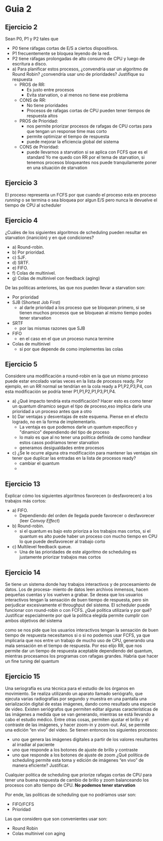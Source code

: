 # Guia 2 
## Ejercicio 2 
Sean P0, P1 y P2 tales que
- P0 tiene ráfagas cortas de E/S a ciertos dispositivos.
- P1 frecuentemente se bloquea leyendo de la red.
- P2 tiene ráfagas prolongadas de alto consumo de CPU y luego de escritura a disco.
- a) Para planificar estos procesos, ¿convendría usar un algoritmo de Round Robin? ¿convendría
    usar uno de prioridades? Justifique su respuesta
    - PROS de RR: 
        - Es justo entre procesos
        - Evita starvation, o al menos no tiene ese problema 
    - CONS de RR:
        - No tiene prioridades
        - Procesos de rafagas cortas de CPU pueden tener tiempos de respuesta altos 
    - PROS de Prioridad: 
        - nos permite priorizar procesos de rafagas de CPU cortas para que tengan un response time mas corto
        - permite optimizar el tiempo de respuesta 
        - puede mejorar la eficiencia global del sistema 
    - CONS de Prioridad:
        - puede llevarnos a starvation si se aplica con FCFS que es el standard 
    Yo me quedo con RR por el tema de starvation, si tenemos procesos bloqueantes nos puede tranquilamente poner en una situación de starvation 
## Ejercicio 3 
El proceso representa un FCFS por que cuando el proceso esta en proceso *running* o se termina o sea bloquea por algun E/S
pero nunca le devuelve el tiempo de CPU al scheduler
## Ejercicio 4 
¿Cuáles de los siguientes algoritmos de scheduling pueden resultar en starvation (inanición) y en
qué condiciones?
- a) Round-robin.
- b) Por prioridad.
- c) SJF.
- d) SRTF.
- e) FIFO.
- f) Colas de multinivel.
- g) Colas de multinivel con feedback (aging)

De las politicas anteriores, las que nos pueden llevar a starvation son:
- Por prioridad
- SJB (Shortest Job First)
    - al darle prioridad a los proceso que se bloquean primero, si se tienen muchos procesos que se bloquean al mismo tiempo podes tener starvation 
- SRTF 
    - por las mismas razones que SJB 
- FIFO 
    - en el caso en el que un proceso nunca termine 
- Colas de multinivel
    -  si por que depende de como implementes las colas 
## Ejercicio 5 
Considere una modificación a round-robin en la que un mismo proceso puede estar encolado varias
veces en la lista de procesos ready. Por ejemplo, en un RR normal se tendrían en la cola ready a
P1,P2,P3,P4, con esta modificación se podría tener P1,P1,P2,P1,P3,P1,P4.

- a) ¿Qué impacto tendría esta modificación?
    Hacer esto es como tener un quantum dinamico segun el tipo de proceso,eso implica darle una prioridad 
    a un proceso antes que a otro 
- b) Dar ventajas y desventajas de este esquema. Piense en el efecto logrado, no en la forma de
implementarlo.
    - La ventaja es que podemos darle un quantum especifico y "dinamico" dependiendo del tipo de proceso
    - lo malo es que al no tener una politica definida de como handlear estos casos podriamos tener starvation
    - generamos desigualdades entre procesos  
- c) ¿Se le ocurre alguna otra modificación para mantener las ventajas sin tener que duplicar las
entradas en la lista de procesos ready?
    - cambiar el quantum
    - 

## Ejercicio 13
Explicar cómo los siguientes algoritmos favorecen (o desfavorecen) a los trabajos más cortos:
- a) FIFO.
    - Dependiendo del orden de llegada puede favorecer o desfavorecer (leer *Convoy Effect*)
- b) Round-robin.
    - si el quantum es bajo esto prioriza a los trabajos mas cortos, si el quantum es alto puede haber un proceso 
    con mucho tiempo en CPU lo que puede desfavorecer al trabajo corto
- c) Multilevel feedback queue.
    - Una de las prioridades de este algoritmo de scheduling es justamente priorizar trabajos mas cortos 

## Ejercicio 14
Se tiene un sistema donde hay trabajos interactivos y de procesamiento de datos. Los de procesa-
miento de datos leen archivos inmensos, hacen pequeñas cuentas y los vuelven a grabar.
Se desea que los usuarios interactivos tengan la sensación de buen tiempo de respuesta, pero sin
perjudicar excesivamente el throughput del sistema.
El scheduler puede funcionar con round-robin o con FCFS. ¿Qué política utilizaría y por qué?
Justificar especialmente por qué la política elegida permite cumplir con ambos objetivos del sistema

como se nos pide que los usuarios interactivos tengan la sensación de buen tiempo de respuesta necesitamos si o si 
no podemos usar FCFS, ya que implicaria que nos entre un trabajo de mucho uso de CPU, generando una mala sensación en el tiempo de respuesta. Por eso elijo RR, que nos permite dar un tiempo de respuesta aceptable dependiendo del quantum, mientras procesamos los programas con rafagas grandes. Habria que hacer un fine tuning del quantum 
## Ejercicio 15 
Una seriografía es una técnica para el estudio de los órganos en movimiento. Se realiza utilizando
un aparato llamado seriógrafo, que ejecuta varias radiografías por segundo y muestra en una pantalla
una serialización digital de estas imágenes, dando como resultado una especie de video.
Existen seriógrafos que permiten editar algunas características de las imágenes a medida que se
van generando, mientras se está llevando a cabo el estudio médico. Entre otras cosas, permiten ajustar
el brillo y el contraste de las imágenes, y hacer zoom-in y zoom-out. Así, se permite una edición “en
vivo” del video.
Se tienen entonces los siguientes procesos:
- uno que genera las imágenes digitales a partir de los valores resultantes al irradiar al paciente
- uno que responde a los botones de ajuste de brillo y contraste
- uno que responde a los botones de ajuste de zoom
¿Qué política de scheduling permite esta toma y edición de imágenes “en vivo” de manera eficiente?
Justificar. 

Cualquier politica de scheduling que priorize rafagas cortas de CPU para tener una buena respuesta de cambio de brillo y zoom balanceando los procesos con alto tiempo de CPU. **No podemos tener starvation**

Por ende, las politicas de scheduling que no podríamos usar son:
- FIFO/FCFS
- Prioridad 

Las que considero que son convenientes usar son:
- Round Robin 
- Colas multinivel con aging 